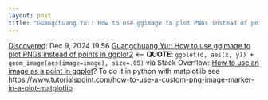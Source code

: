 ```yaml
---
layout: post
title: "Guangchuang Yu:: How to use ggimage to plot PNGs instead of points in ggplot2"
---
```

[Discovered](http://rolandtanglao.com/2020/07/29/p1-blogthis-checkvist-list-links-to-blog/): Dec 9, 2024 19:56 [Guangchuang Yu:: How to use ggimage to plot PNGs instead of points in ggplot2](https://yulab-smu.top/pkgdocs/ggimage.html) <-- **QUOTE**: `ggplot(d, aes(x, y)) + geom_image(aes(image=image), size=.05)` via Stack Overflow: [How to use an image as a point in ggplot](https://stackoverflow.com/questions/2181902/how-to-use-an-image-as-a-point-in-ggplot)? To do it in python with matplotlib see https://www.tutorialspoint.com/how-to-use-a-custom-png-image-marker-in-a-plot-matplotlib
